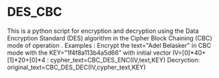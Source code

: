 # DES_CBC
This is a python script for encryption and decryption using the Data Encryption Standard (DES) algorithm in the Cipher Block Chaining (CBC) mode of operation .
Examples :
Encrypt the text="Adel Belasker" in CBC mode with the KEY="1f4f8a113b4a5d66" with initial vector IV=[0]*40+[1]*20+[0]*4 :
cypher_text=CBC_DES_ENC(IV,text,KEY)
Decryction:
original_text=CBC_DES_DEC(IV,cypher_text,KEY)




